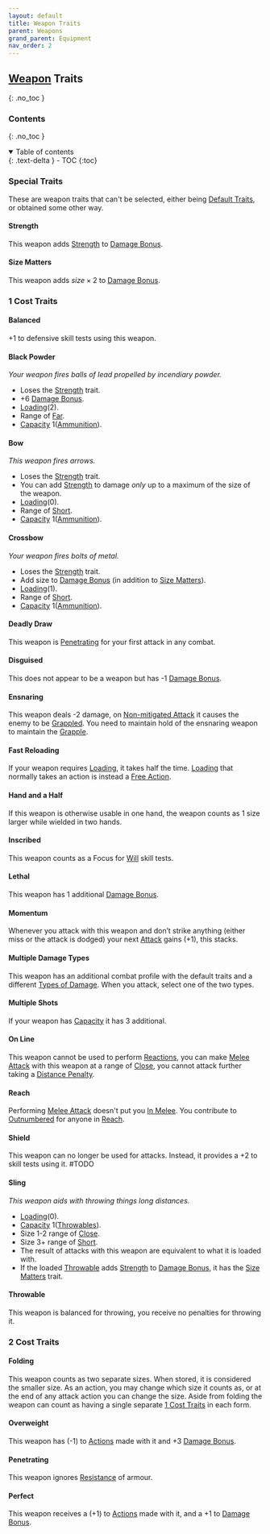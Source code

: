 ```yaml
---
layout: default
title: Weapon Traits
parent: Weapons
grand_parent: Equipment
nav_order: 2
---
```

## [Weapon](Weapons) Traits
{: .no_toc }

### Contents
{: .no_toc }
<details open markdown="block">
  <summary>
    Table of contents
  </summary>
  {: .text-delta }
- TOC
{:toc}
</details>

### Special Traits
These are weapon traits that can't be selected, either being [Default Traits](Designing-Weapons#Default%20Traits), or obtained some other way.
#### Strength
This weapon adds [Strength](Strength) to [Damage Bonus](Weapons#Damage%20Bonus).

#### Size Matters
This weapon adds $size \times 2$ to [Damage Bonus](Weapons#Damage%20Bonus).



### 1 Cost Traits

#### Balanced
+1 to defensive skill tests using this weapon.

#### Black Powder
*Your weapon fires balls of lead propelled by incendiary powder.*
* Loses the [Strength](#Strength) trait.
* +6 [Damage Bonus](Weapons#Damage%20Bonus). 
* [Loading](Terminology#Loading)(2).
* Range of [Far](Movement#Far).
* [Capacity](Terminology#Capacity) 1([Ammunition](Example-Gear#Ammunition)).

#### Bow
*This weapon fires arrows.* 
* Loses the [Strength](#Strength) trait.
* You can add [Strength](Strength) to damage *only* up to a maximum of the size of the weapon. 
* [Loading](Terminology#Loading)(0).
* Range of [Short](Movement#Short).
* [Capacity](Terminology#Capacity) 1([Ammunition](Example-Gear#Ammunition)).

#### Crossbow
*Your weapon fires bolts of metal.*
* Loses the [Strength](#Strength) trait.
* Add size to [Damage Bonus](Weapons#Damage%20Bonus) (in addition to [Size Matters](#Size%20Matters)).
* [Loading](Terminology#Loading)(1).
* Range of [Short](Movement#Short).
* [Capacity](Terminology#Capacity) 1([Ammunition](Example-Gear#Ammunition)).

#### Deadly Draw
This weapon is [Penetrating](#Penetrating) for your first attack in any combat.

#### Disguised
This does not appear to be a weapon but has -1 [Damage Bonus](Weapons#Damage%20Bonus).

#### Ensnaring
This weapon deals -2 damage, on [Non-mitigated Attack](Terminology#Non-mitigated%20Attack) it causes the enemy to be [Grappled](Special-Combat-Actions#grapple). You need to maintain hold of the ensnaring weapon to maintain the [Grapple](Special-Combat-Actions#grapple).

#### Fast Reloading
If your weapon requires [Loading](Terminology#Loading), it takes half the time. [Loading](Terminology#Loading) that normally takes an action is instead a [Free Action](Terminology#Free%20Action).

#### Hand and a Half
If this weapon is otherwise usable in one hand, the weapon counts as 1 size larger while wielded in two hands.

#### Inscribed
This weapon counts as a Focus for [Will](Spirit#Will) skill tests.    

#### Lethal
This weapon has 1 additional [Damage Bonus](Weapons#Damage%20Bonus).

#### Momentum
Whenever you attack with this weapon and don’t strike anything (either miss or the attack is dodged) your next [Attack](Terminology#Attack) gains (+1), this stacks. 

#### Multiple Damage Types
This weapon has an additional combat profile with the default traits and a different [Types of Damage](Injury#Types%20of%20Damage). When you attack, select one of the two types.       

#### Multiple Shots
If your weapon has [Capacity](Terminology#Capacity) it has 3 additional.   

#### On Line
This weapon cannot be used to perform [Reactions](Terminology#Reaction), you can make [Melee Attack](Terminology#Melee%20Attack) with this weapon at a range of [Close](Movement#Close), you cannot attack further taking a [Distance Penalty](Attack-Bonuses#Distance%20Penalty).

#### Reach
Performing [Melee Attack](Terminology#Melee%20Attack) doesn't put you [In Melee](Terminology#In%20Melee). You contribute to [Outnumbered](Attack-Bonuses#Outnumbered) for anyone in [Reach](Movement#Reach).

#### Shield
This weapon can no longer be used for attacks. Instead, it provides a +2 to skill tests using it. #TODO

#### Sling
*This weapon aids with throwing things long distances.*
* [Loading](Terminology#Loading)(0).
* [Capacity](Terminology#Capacity) 1([Throwables](Comestibles#Throwables)).
* Size 1-2 range of [Close](Movement#Close).
* Size 3+ range of [Short](Movement#Short).
* The result of attacks with this weapon are equivalent to what it is loaded with.
* If the loaded [Throwable](Comestibles#Throwables) adds [Strength](Strength) to [Damage Bonus](Weapons#Damage%20Bonus), it has the [Size Matters](#Size%20Matters) trait.

#### Throwable
This weapon is balanced for throwing, you receive no penalties for throwing it.  


### 2 Cost Traits

#### Folding
This weapon counts as two separate sizes. When stored, it is considered the smaller size. As an action, you may change which size it counts as, or at the end of any attack action you can change the size. Aside from folding the weapon can count as having a single separate [1 Cost Traits](#1%20Cost%20Traits) in each form.

#### Overweight
This weapon has (-1) to [Actions](Terminology#Action) made with it and +3 [Damage Bonus](Weapons#Damage%20Bonus). 

#### Penetrating
This weapon ignores [Resistance](Armour#Weakness%20and%20Resistance) of armour.

#### Perfect
This weapon receives a (+1) to [Actions](Terminology#Action) made with it, and a +1 to [Damage Bonus](Weapons#Damage%20Bonus).